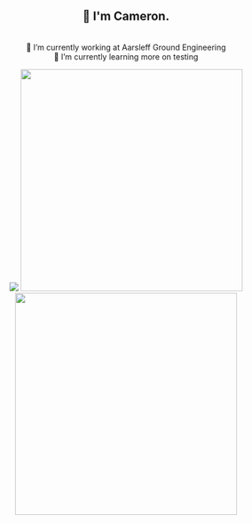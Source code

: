 <h2 align = "center">👋 I'm Cameron.</h2>

<p align = "center">
  <br/>
  <a>🔭 I’m currently working at Aarsleff Ground Engineering<a/>
  <br/>
  <a>🌱 I’m currently learning more on testing<a/>
</p>

    
<p align = "center">
  <img src = "https://github-readme-stats.vercel.app/api/top-langs/?username=camcoles&langs_count=8&theme=github_dark&layout=compact&hide_border=true" >
  <img src = "https://github-readme-stats.vercel.app/api?username=camcoles&show_icons=true&theme=github_dark&hide_border=true" width = 400>
  <img src = "https://github-readme-streak-stats.herokuapp.com?user=camcoles&theme=github_dark&hide_border=true" width = 400>
</p>
